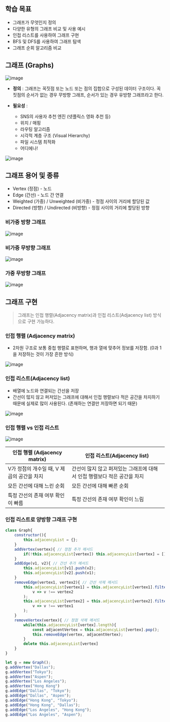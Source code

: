## 학습 목표

- 그래프가 무엇인지 정의
- 다양한 유형의 그래프 비교 및 사용 예시
- 인접 리스트를 사용하여 그래프 구현
- BFS 및 DFS를 사용하여 그래프 탐색
- 그래프 순회 알고리즘 비교

## 그래프 (Graphs)

![image](https://user-images.githubusercontent.com/59650985/182015229-077f050b-bcba-44c3-9537-4b512dc7ffdf.png)

- **정의** : 그래프는 꼭짓점 또는 노드 또는 점의 집합으로 구성된 데이터 구조이다. 꼭짓점의  순서가 없는 경우 무방향 그래프, 순서가 있는 경우 유방향 그래프라고 한다.

- **필요성** :
    - SNS의 사용자 추천 엔진 (넷플릭스 영화 추천 등)
    - 위치 / 매핑
    - 라우팅 알고리즘
    - 시각적 계층 구조 (Visual Hierarchy)
    - 파일 시스템 최적화
    - 어디에나!

![image](https://user-images.githubusercontent.com/59650985/182015250-d527a961-409e-40ba-a49c-a07b521eca0b.png)

## 그래프 용어 및 종류

- Vertex (정점) - 노드
- Edge (간선) - 노드 간 연결
- Weighted (가중) / Unweighted (비가중) - 정점 사이의 거리에 할당된 값
- Directed (방향) / Undirected (비방향) - 정점 사이의 거리에 할당된 방향

### 비가중 방향 그래프

![image](https://user-images.githubusercontent.com/59650985/182015262-635cdfc0-1566-4998-badf-258a0ec36085.png)

### 비가중 무방향 그래프

![image](https://user-images.githubusercontent.com/59650985/182015270-e90b67c7-6760-45cb-973e-137c8639b5f5.png)

### 가중 무방향 그래프

![image](https://user-images.githubusercontent.com/59650985/182015278-2e693e2a-548c-4a8b-8388-c666fa92f496.png)

## 그래프 구현

> 그래프는 인접 행렬(Adjacency matrix)과 인접 리스트(Adjacency list) 방식으로 구현 가능하다.
> 

### 인접 행렬 (Adjacency matrix)

- 2차원 구조로 보통 중첩 행렬로 표현하며, 행과 열에 맞추어 정보를 저장함. (0과 1을 저장하는 것이 가장 흔한 방식)

![image](https://user-images.githubusercontent.com/59650985/182015288-0898d586-d76c-47c1-8bfe-fdae21a3711e.png)

### 인접 리스트(Adjacency list)

- 배열에 노드와 연결되는 간선을 저장
- 간선이 많지 않고 퍼저있는 그래프에 대해서 인접 행렬보다 적은 공간을 차지하기 때문에 실제로 많이 사용된다. (존재하는 연결만 저장하면 되기 때문)

![image](https://user-images.githubusercontent.com/59650985/182015298-de47f5bf-8b50-4d8b-8949-5aeb0d7bf9d4.png)

### 인접 행렬 vs 인접 리스트

![image](https://user-images.githubusercontent.com/59650985/182015310-2490c962-4cb1-4ac7-8c63-cb2077158e79.png)

| 인접 행렬 (Adjacency matrix) | 인접 리스트(Adjacency list) |
| --- | --- |
| V가 정점의 개수일 때, V 제곱의 공간을 차지 | 간선이 많지 않고 퍼저있는 그래프에 대해서 인접 행렬보다 적은 공간을 차지 |
| 모든 간선에 대해 느린 순회 | 모든 간선에 대해 빠른 순회 |
| 특정 간선의 존재 여부 확인이 빠름 | 특정 간선의 존재 여부 확인이 느림 |

### 인접 리스트로 양방향 그래프 구현

```jsx
class Graph{
    constructor(){
        this.adjacencyList = {};
    }
    addVertex(vertex){ // 정점 추가 메서드
        if(!this.adjacencyList[vertex]) this.adjacencyList[vertex] = [];
    }
    addEdge(v1, v2){ // 간선 추가 메서드
        this.adjacencyList[v1].push(v2);
        this.adjacencyList[v2].push(v1);
    }
    removeEdge(vertex1, vertex2){ // 간선 삭제 메서드
        this.adjacencyList[vertex1] = this.adjacencyList[vertex1].filter(
            v => v !== vertex2
        );
        this.adjacencyList[vertex2] = this.adjacencyList[vertex2].filter(
            v => v !== vertex1
        );
    }
    removeVertex(vertex){ // 정점 삭제 메서드
        while(this.adjacencyList[vertex].length){
            const adjacentVertex = this.adjacencyList[vertex].pop();
            this.removeEdge(vertex, adjacentVertex);
        }
        delete this.adjacencyList[vertex]
    }
}

let g = new Graph();
g.addVertex("Dallas");
g.addVertex("Tokyo");
g.addVertex("Aspen");
g.addVertex("Los Angeles");
g.addVertex("Hong Kong")
g.addEdge("Dallas", "Tokyo");
g.addEdge("Dallas", "Aspen");
g.addEdge("Hong Kong", "Tokyo");
g.addEdge("Hong Kong", "Dallas");
g.addEdge("Los Angeles", "Hong Kong");
g.addEdge("Los Angeles", "Aspen");
```
